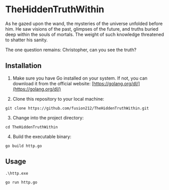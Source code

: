 # TheHiddenTruthWithin

As he gazed upon the wand, the mysteries of the universe unfolded before him. He saw visions of the past, glimpses of the future, and truths buried deep within the souls of mortals. The weight of such knowledge threatened to shatter his sanity.

The one question remains: Christopher, can you see the truth? 



## Installation

1. Make sure you have Go installed on your system. If not, you can download it from the official website: [https://golang.org/dl/](https://golang.org/dl/)

2. Clone this repository to your local machine:

```
git clone https://github.com/fusion212/TheHiddenTruthWithin.git
```
3. Change into the project directory:
```
cd TheHiddenTruthWithin
```
4. Build the executable binary:
```
go build http.go
```
     
## Usage
  
~~~
.\http.exe
~~~
~~~
go run http.go
~~~
